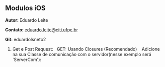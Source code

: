 ## Modulos iOS

**Autor**: Eduardo Leite

**Contato**: eduardo.leite@citi.ufpe.br

**Git**: eduardolsneto2

  1. Get e Post Request:
    GET: Usando Closures (Recomendado)
    Adicione na sua Classe de comunicação com o servidor(nesse exemplo será 'ServerCom'):
